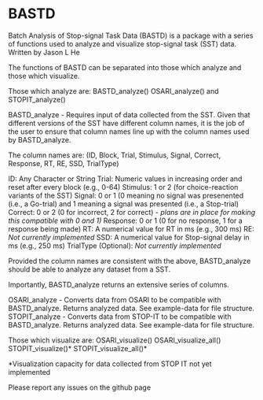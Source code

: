 # BASTD
Batch Analysis of Stop-signal Task Data (BASTD) is a package with a series of functions used to analyze and visualize stop-signal task (SST) data.
Written by Jason L He

The functions of BASTD can be separated into those which analyze and those which visualize.

Those which analyze are: 
BASTD_analyze()
OSARI_analyze() and
STOPIT_analyze()

BASTD_analyze - Requires input of data collected from the SST. Given that different versions of the SST have different column names, it is the job of the user to ensure that column names line up with the column names used by BASTD_analyze. 

The column names are: (ID, Block, Trial, Stimulus, Signal, Correct, Response, RT, RE, SSD, TrialType)

ID: Any Character or String
Trial: Numeric values in increasing order and reset after every block (e.g., 0-64)
Stimulus: 1 or 2 (for choice-reaction variants of the SST)
Signal: 0 or 1 (0 meaning no signal was presenented (i.e., a Go-trial) and 1 meaning a signal was presented (i.e., a Stop-trial)
Correct: 0 or 2 (0 for incorrect, 2 for correct) - *plans are in place for making this compatible with 0 and 1)*
Response: 0 or 1 (0 for no response, 1 for a response being made)
RT: A numerical value for RT in ms (e.g., 300 ms)
RE: *Not currently implemented*
SSD: A numerical value for Stop-signal delay in ms (e.g., 250 ms)
TrialType (Optional): *Not currently implemented*

Provided the column names are consistent with the above, BASTD_analyze should be able to analyze any dataset from a SST. 

Importantly, BASTD_analyze returns an extensive series of columns. 

OSARI_analyze - Converts data from OSARI to be compatible with BASTD_analyze. Returns analyzed data. See example-data for file structure.
STOPIT_analyze - Converts data from STOP-IT to be compatible with BASTD_analyze. Returns analyzed data. See example-data for file structure.


Those which visualize are: 
OSARI_visualize()
OSARI_visualize_all()
STOPIT_visualize()*
STOPIT_visualize_all()*

*Visualization capacity for data collected from STOP IT not yet implemented


Please report any issues on the github page 

